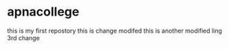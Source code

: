 # apnacollege
this is my first repostory
this is change modifed
this is  another modified ling 
3rd change 

